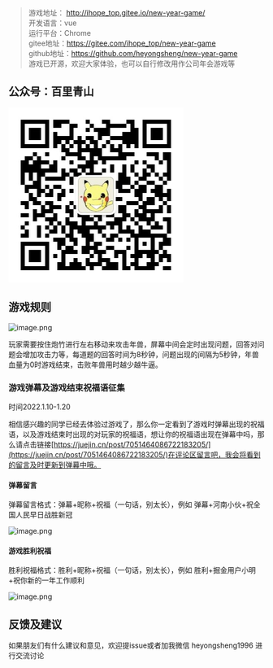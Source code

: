 <!--
 * @Author: 贺永胜
 * @Date: 2022-01-05 08:43:55
 * @email: 1378431028@qq.com
 * @LastEditors: 贺永胜
 * @LastEditTime: 2022-01-26 11:49:23
 * @Descripttion: 
-->
> 游戏地址： http://ihope_top.gitee.io/new-year-game/</br>
> 开发语言：vue</br>
> 运行平台：Chrome</br>
> gitee地址：https://gitee.com/ihope_top/new-year-game</br>
> github地址：https://github.com/heyongsheng/new-year-game</br>
> 游戏已开源，欢迎大家体验，也可以自行修改用作公司年会游戏等

## 公众号：百里青山

![image.png](/public/img/gz.jpg)
## 游戏规则

![image.png](https://p6-juejin.byteimg.com/tos-cn-i-k3u1fbpfcp/731cb8bd33914f628ffcf8e24c2e128f~tplv-k3u1fbpfcp-watermark.image?)

玩家需要按住炮竹进行左右移动来攻击年兽，屏幕中间会定时出现问题，回答对问题会增加攻击力等，每道题的回答时间为8秒钟，问题出现的间隔为5秒钟，年兽血量为0时游戏结束，击败年兽用时越少越牛逼。

### 游戏弹幕及游戏结束祝福语征集

时间2022.1.10-1.20

相信感兴趣的同学已经去体验过游戏了，那么你一定看到了游戏时弹幕出现的祝福语，以及游戏结束时出现的对玩家的祝福语，想让你的祝福语出现在弹幕中吗，那么请点击链接[https://juejin.cn/post/7051464086722183205/](https://juejin.cn/post/7051464086722183205/)在评论区留言吧，我会将看到的留言及时更新到弹幕中哦。

#### 弹幕留言

弹幕留言格式：弹幕+昵称+祝福（一句话，别太长），例如 弹幕+河南小伙+祝全国人民早日战胜新冠

![image.png](https://p6-juejin.byteimg.com/tos-cn-i-k3u1fbpfcp/12825e65025140d5986444120d378ce3~tplv-k3u1fbpfcp-watermark.image?)

#### 游戏胜利祝福

胜利祝福格式：胜利+昵称+祝福（一句话，别太长），例如 胜利+掘金用户小明+祝你新的一年工作顺利

![image.png](https://p9-juejin.byteimg.com/tos-cn-i-k3u1fbpfcp/7e1a74266a6b4f869f4ea1dc1653a5e3~tplv-k3u1fbpfcp-watermark.image?)

## 反馈及建议

如果朋友们有什么建议和意见，欢迎提issue或者加我微信 heyongsheng1996 进行交流讨论